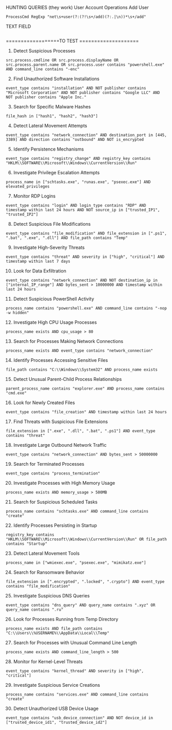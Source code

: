 HUNTING QUERIES (they work)
User Account Operations
Add User
```
ProcessCmd RegExp "net\s+user(?:(?!\s+/add)(?:.|\n))*\s+/add"
```
TEXT FIELD
```

```
















==================TO TEST ====================
1. Detect Suspicious Processes
```
src.process.cmdline OR src.process.displayName OR src.process.parent.name OR src.process.user contains "powershell.exe" AND command_line contains "-enc"
```

2. Find Unauthorized Software Installations
```
event_type contains "installation" AND NOT publisher contains "Microsoft Corporation" AND NOT publisher contains "Google LLC" AND NOT publisher contains "Apple Inc."
```

3. Search for Specific Malware Hashes
```
file_hash in ["hash1", "hash2", "hash3"]
```

4. Detect Lateral Movement Attempts
```
event_type contains "network_connection" AND destination_port in [445, 3389] AND direction contains "outbound" AND NOT is_encrypted
```

5. Identify Persistence Mechanisms
```
event_type contains "registry_change" AND registry_key contains "HKLM\\SOFTWARE\\Microsoft\\Windows\\CurrentVersion\\Run"
```

6. Investigate Privilege Escalation Attempts
```
process_name in ["schtasks.exe", "runas.exe", "psexec.exe"] AND elevated_privileges
```

7. Monitor RDP Logins
```
event_type contains "login" AND login_type contains "RDP" AND timestamp within last 24 hours AND NOT source_ip in ["trusted_IP1", "trusted_IP2"]
```

8. Detect Suspicious File Modifications
```
event_type contains "file_modification" AND file_extension in [".ps1", ".bat", ".exe", ".dll"] AND file_path contains "Temp"
```

9. Investigate High-Severity Threats
```
event_type contains "threat" AND severity in ["high", "critical"] AND timestamp within last 7 days
```

10. Look for Data Exfiltration
```
event_type contains "network_connection" AND NOT destination_ip in ["internal_IP_range"] AND bytes_sent > 10000000 AND timestamp within last 24 hours
```

11. Detect Suspicious PowerShell Activity
```
process_name contains "powershell.exe" AND command_line contains "-nop -w hidden"
```

12. Investigate High CPU Usage Processes
```
process_name exists AND cpu_usage > 80
```

13. Search for Processes Making Network Connections
```
process_name exists AND event_type contains "network_connection"
```

14. Identify Processes Accessing Sensitive Files
```
file_path contains "C:\\Windows\\System32" AND process_name exists
```

15. Detect Unusual Parent-Child Process Relationships
```
parent_process_name contains "explorer.exe" AND process_name contains "cmd.exe"
```

16. Look for Newly Created Files
```
event_type contains "file_creation" AND timestamp within last 24 hours
```

17. Find Threats with Suspicious File Extensions
```
file_extension in [".exe", ".dll", ".bat", ".ps1"] AND event_type contains "threat"
```

18. Investigate Large Outbound Network Traffic
```
event_type contains "network_connection" AND bytes_sent > 50000000
```

19. Search for Terminated Processes
```
event_type contains "process_termination"
```

20. Investigate Processes with High Memory Usage
```
process_name exists AND memory_usage > 500MB
```

21. Search for Suspicious Scheduled Tasks
```
process_name contains "schtasks.exe" AND command_line contains "create"
```

22. Identify Processes Persisting in Startup
```
registry_key contains "HKLM\\SOFTWARE\\Microsoft\\Windows\\CurrentVersion\\Run" OR file_path contains "Startup"
```

23. Detect Lateral Movement Tools
```
process_name in ["wmiexec.exe", "psexec.exe", "mimikatz.exe"]
```

24. Search for Ransomware Behavior
```
file_extension in [".encrypted", ".locked", ".crypto"] AND event_type contains "file_modification"
```

25. Investigate Suspicious DNS Queries
```
event_type contains "dns_query" AND query_name contains ".xyz" OR query_name contains ".ru"
```

26. Look for Processes Running from Temp Directory
```
process_name exists AND file_path contains "C:\\Users\\%USERNAME%\\AppData\\Local\\Temp"
```

27. Search for Processes with Unusual Command Line Length
```
process_name exists AND command_line_length > 500
```

28. Monitor for Kernel-Level Threats
```
event_type contains "kernel_thread" AND severity in ["high", "critical"]
```

29. Investigate Suspicious Service Creations
```
process_name contains "services.exe" AND command_line contains "create"
```

30. Detect Unauthorized USB Device Usage
```
event_type contains "usb_device_connection" AND NOT device_id in ["trusted_device_id1", "trusted_device_id2"]
```




